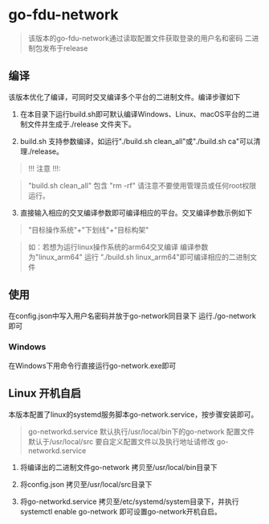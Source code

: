 # go-fdu-network

> 该版本的go-fdu-network通过读取配置文件获取登录的用户名和密码 二进制包发布于release

## 编译

该版本优化了编译，可同时交叉编译多个平台的二进制文件。编译步骤如下

1. 在本目录下运行build.sh即可默认编译Windows、Linux、macOS平台的二进制文件并生成于./release 文件夹下。

2. build.sh 支持参数编译，如运行"./build.sh clean_all"或"./build.sh ca"可以清理./release。

> !!! 注意 !!!:

> "build.sh clean_all" 包含 "rm -rf" 请注意不要使用管理员或任何root权限运行。

3. 直接输入相应的交叉编译参数即可编译相应的平台。交叉编译参数示例如下

> "目标操作系统"+"下划线"+"目标构架"

> 如：若想为运行linux操作系统的arm64交叉编译 编译参数为"linux_arm64"
> 运行 "./build.sh linux_arm64"即可编译相应的二进制文件

## 使用

在config.json中写入用户名密码并放于go-network同目录下 运行./go-network 即可

### Windows 

在Windows下用命令行直接运行go-network.exe即可

## Linux 开机自启

本版本配置了linux的systemd服务脚本go-network.service，按步骤安装即可。

> go-networkd.service 默认执行/usr/local/bin下的go-network 配置文件默认于/usr/local/src 要自定义配置文件以及执行地址请修改 go-networkd.service

1. 将编译出的二进制文件go-network 拷贝至/usr/local/bin目录下

2. 将config.json 拷贝至/usr/local/src目录下

3. 将go-networkd.service 拷贝至/etc/systemd/system目录下，并执行 systemctl enable go-network 即可设置go-network开机自启。
